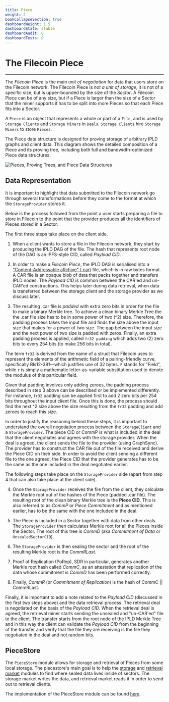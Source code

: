 ```yaml
---
title: Piece
weight: 2
bookCollapseSection: true
dashboardWeight: 1.5
dashboardState: stable
dashboardAudit: 0
dashboardTests: 0
---
```


# The Filecoin Piece
---

The _Filecoin Piece_ is the main _unit of negotiation_ for data that users store on the Filecoin network. The Filecoin Piece is _not a unit of storage_, it is not of a specific size, but is upper-bounded by the size of the _Sector_. A Filecoin Piece can be of any size, but if a Piece is larger than the size of a Sector that the miner supports it has to be split into more Pieces so that each Piece fits into a Sector.

A `Piece` is an object that represents a whole or part of a `File`,
and is used by `Storage Clients` and `Storage Miners` in `Deals`. `Storage Clients` hire `Storage  Miners` to store `Pieces`. 

The Piece data structure is designed for proving storage of arbitrary
IPLD graphs and client data. This diagram shows the detailed composition
of a Piece and its proving tree, including both full and bandwidth-optimized
Piece data structures.

![Pieces, Proving Trees, and Piece Data Structures](pieces.png)

## Data Representation

It is important to highlight that data submitted to the Filecoin network go through several transformations before they come to the format at which the `StorageProvider` stores it.

Below is the process followed from the point a user starts preparing a file to store in Filecoin to the point that the provider produces all the identifiers of Pieces stored in a Sector.

The first three steps take place on the client side.

1. When a client wants to store a file in the Filecoin network, they start by producing the IPLD DAG of the file. The hash that represents root node of the DAG is an IPFS-style CID, called _Payload CID_.

2. In order to make a _Filecoin Piece_, the IPLD DAG is serialised into a ["Content-Addressable aRchive" (.car)](https://github.com/ipld/specs/blob/master/block-layer/content-addressable-archives.md#summary) file, which is in raw bytes format. A CAR file is an opaque blob of data that packs together and transfers IPLD nodes. The _Payload CID_ is common between the CAR'ed and un-CAR'ed constructions. This helps later during data retrieval, when data is transferred between the storage  client and the storage provider as we discuss later.

3. The resulting .car file is _padded_ with extra zero bits in order for the file to make a binary Merkle tree. To achieve a clean binary Merkle Tree the the .car file size has to be in some power of two (^2) size. Therefore, the padding process takes the input file and finds the size above the input size that makes for a power of two size. The gap between the input size and the next power of two size is padded with zeros. Finally, an extra padding process is applied, called `fr32 padding` which adds two (2) zero bits to every 254 bits (to make 256 bits in total).

The term `fr32` is derived from the name of a struct that Filecoin uses to represent the elements of the arithmetic field of a pairing-friendly curve, specifically Bls12-381—which justifies use of 32 bytes. `F` stands for "Field", while `r` is simply a mathematic letter-as-variable substitution used to denote the modulus of this particular field.

Given that padding involves only adding zeroes, the padding process described in step 3 above can be described or be implemented differently. For instance, `fr32` padding can be applied first to add 2 zero bits per 254 bits throughout the input client file. Once this is done, the process should find the next ^2 size above the size resulting from the `fr32` padding and add zeroes to reach this size.

In order to justify the reasoning behind these steps, it is important to understand the overall negotiation process between the `StorageClient` and a `StorageProvider`. The piece CID or CommP is what is included in the deal that the client negotiates and agrees with the storage provider. When the deal is agreed, the client sends the file to the provider (using GraphSync). The provider has to construct the CAR file out of the file received and derive the Piece CID on their side. In order to avoid the client sending a different file to the one agreed, the Piece CID that the provider generates has to be the same as the one included in the deal negotiated earlier.

The following steps take place on the `StorageProvider` side (apart from step 4 that can also take place at the client side).

4. Once the `StorageProvider` receives the file from the client, they calculate the Merkle root out of the hashes of the Piece (padded .car file). The resulting root of the clean binary Merkle tree is the **Piece CID**. This is also referred to as _CommP_ or _Piece Commitment_ and as mentioned earlier, has to be the same with the one included in the deal.

5. The Piece is included in a Sector together with data from other deals. The `StorageProvider` then calculates Merkle root for all the Pieces inside the Sector. The root of this tree is _CommD_ (aka _Commitment of Data_ or `UnsealedSectorCID`).

6. The `StorageProvider` is then sealing the sector and the root of the resulting Merkle root is the _CommRLast_.

7. Proof of Replication (PoRep), SDR in particular, generates another Merkle root hash called _CommC_, as an attestation that replication of the data whose commitment is _CommD_ has been performed correctly.

8. Finally, _CommR_ (or _Commitment of Replication_) is the hash of CommC || CommRLast.

Finally, it is important to add a note related to the _Payload CID_ (discussed in the first two steps above) and the data retrieval process. The retrieval deal is negotiated on the basis of the _Payload CID_. When the retrieval deal is agreed, the retrieval miner starts sending the unsealed and "un-CAR'ed" file to the client. The transfer starts from the root node of the IPLD Merkle Tree and in this way the client can validate the _Payload CID_ from the beginning of the transfer and verify that the file they are receiving is the file they negotiated in the deal and not random bits.

## PieceStore

The `PieceStore` module allows for storage and retrieval of Pieces from some local storage. The piecestore's main goal is to help the [storage](https://github.com/filecoin-project/go-fil-markets/blob/master/storagemarket) and [retrieval market](https://github.com/filecoin-project/go-fil-markets/blob/master/retrievalmarket) modules to find where sealed data lives inside of sectors. The storage market writes the data, and retrieval market reads it in order to send out to retrieval clients.

The implementation of the PieceStore module can be found [here](https://github.com/filecoin-project/go-fil-markets/tree/master/piecestore).